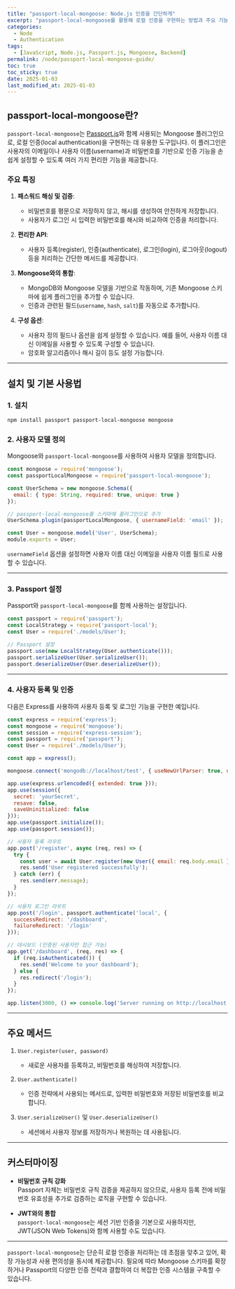 ```yaml
---
title: "passport-local-mongoose: Node.js 인증을 간단하게"
excerpt: "passport-local-mongoose를 활용해 로컬 인증을 구현하는 방법과 주요 기능을 자세히 알아봅니다."
categories:
  - Node
  - Authentication
tags:
  - [JavaScript, Node.js, Passport.js, Mongoose, Backend]
permalink: /node/passport-local-mongoose-guide/
toc: true
toc_sticky: true
date: 2025-01-03
last_modified_at: 2025-01-03
---
```


## passport-local-mongoose란?

`passport-local-mongoose`는 [Passport.js](http://www.passportjs.org/)와 함께 사용되는 Mongoose 플러그인으로, 로컬 인증(local authentication)을 구현하는 데 유용한 도구입니다. 이 플러그인은 사용자의 이메일이나 사용자 이름(username)과 비밀번호를 기반으로 인증 기능을 손쉽게 설정할 수 있도록 여러 가지 편리한 기능을 제공합니다.

### 주요 특징

1. **패스워드 해싱 및 검증**:
   - 비밀번호를 평문으로 저장하지 않고, 해시를 생성하여 안전하게 저장합니다.
   - 사용자가 로그인 시 입력한 비밀번호를 해시와 비교하여 인증을 처리합니다.

2. **편리한 API**:
   - 사용자 등록(register), 인증(authenticate), 로그인(login), 로그아웃(logout) 등을 처리하는 간단한 메서드를 제공합니다.

3. **Mongoose와의 통합**:
   - MongoDB와 Mongoose 모델을 기반으로 작동하며, 기존 Mongoose 스키마에 쉽게 플러그인을 추가할 수 있습니다.
   - 인증과 관련된 필드(`username`, `hash`, `salt`)를 자동으로 추가합니다.

4. **구성 옵션**:
   - 사용자 정의 필드나 옵션을 쉽게 설정할 수 있습니다. 예를 들어, 사용자 이름 대신 이메일을 사용할 수 있도록 구성할 수 있습니다.
   - 암호화 알고리즘이나 해시 길이 등도 설정 가능합니다.

---

## 설치 및 기본 사용법

### 1. 설치
```bash
npm install passport passport-local-mongoose mongoose
```

### 2. 사용자 모델 정의
Mongoose와 `passport-local-mongoose`를 사용하여 사용자 모델을 정의합니다.

```javascript
const mongoose = require('mongoose');
const passportLocalMongoose = require('passport-local-mongoose');

const UserSchema = new mongoose.Schema({
  email: { type: String, required: true, unique: true }
});

// passport-local-mongoose를 스키마에 플러그인으로 추가
UserSchema.plugin(passportLocalMongoose, { usernameField: 'email' });

const User = mongoose.model('User', UserSchema);
module.exports = User;
```

`usernameField` 옵션을 설정하면 사용자 이름 대신 이메일을 사용자 이름 필드로 사용할 수 있습니다.

---

### 3. Passport 설정
Passport와 `passport-local-mongoose`를 함께 사용하는 설정입니다.

```javascript
const passport = require('passport');
const LocalStrategy = require('passport-local');
const User = require('./models/User');

// Passport 설정
passport.use(new LocalStrategy(User.authenticate()));
passport.serializeUser(User.serializeUser());
passport.deserializeUser(User.deserializeUser());
```

---

### 4. 사용자 등록 및 인증
다음은 Express를 사용하여 사용자 등록 및 로그인 기능을 구현한 예입니다.

```javascript
const express = require('express');
const mongoose = require('mongoose');
const session = require('express-session');
const passport = require('passport');
const User = require('./models/User');

const app = express();

mongoose.connect('mongodb://localhost/test', { useNewUrlParser: true, useUnifiedTopology: true });

app.use(express.urlencoded({ extended: true }));
app.use(session({
  secret: 'yourSecret',
  resave: false,
  saveUninitialized: false
}));
app.use(passport.initialize());
app.use(passport.session());

// 사용자 등록 라우트
app.post('/register', async (req, res) => {
  try {
    const user = await User.register(new User({ email: req.body.email }), req.body.password);
    res.send('User registered successfully');
  } catch (err) {
    res.send(err.message);
  }
});

// 사용자 로그인 라우트
app.post('/login', passport.authenticate('local', {
  successRedirect: '/dashboard',
  failureRedirect: '/login'
}));

// 대시보드 (인증된 사용자만 접근 가능)
app.get('/dashboard', (req, res) => {
  if (req.isAuthenticated()) {
    res.send('Welcome to your dashboard');
  } else {
    res.redirect('/login');
  }
});

app.listen(3000, () => console.log('Server running on http://localhost:3000'));
```

---

## 주요 메서드

1. `User.register(user, password)`  
   - 새로운 사용자를 등록하고, 비밀번호를 해싱하여 저장합니다.

2. `User.authenticate()`  
   - 인증 전략에서 사용되는 메서드로, 입력한 비밀번호와 저장된 비밀번호를 비교합니다.

3. `User.serializeUser()` 및 `User.deserializeUser()`  
   - 세션에서 사용자 정보를 저장하거나 복원하는 데 사용됩니다.

---

## 커스터마이징

- **비밀번호 규칙 강화**  
  Passport 자체는 비밀번호 규칙 검증을 제공하지 않으므로, 사용자 등록 전에 비밀번호 유효성을 추가로 검증하는 로직을 구현할 수 있습니다.
  
- **JWT와의 통합**  
  `passport-local-mongoose`는 세션 기반 인증을 기본으로 사용하지만, JWT(JSON Web Tokens)와 함께 사용할 수도 있습니다.

---

`passport-local-mongoose`는 단순히 로컬 인증을 처리하는 데 초점을 맞추고 있어, 확장 가능성과 사용 편의성을 동시에 제공합니다. 필요에 따라 Mongoose 스키마를 확장하거나 Passport의 다양한 인증 전략과 결합하여 더 복잡한 인증 시스템을 구축할 수 있습니다.

